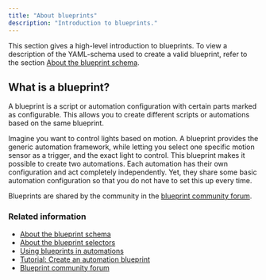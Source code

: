 ```yaml
---
title: "About blueprints"
description: "Introduction to blueprints."
---
```


This section gives a high-level introduction to blueprints. To view a description of the YAML-schema used to create a valid blueprint, refer to the section [About the blueprint schema](/docs/blueprint/schema/).

## What is a blueprint?

A blueprint is a script or automation configuration with certain parts marked as configurable. This allows you to create different scripts or automations based on the same blueprint.

Imagine you want to control lights based on motion. A blueprint provides the generic automation framework, while letting you select one specific motion sensor as a trigger, and the exact light to control. This blueprint makes it possible to create two automations. Each automation has their own configuration and act completely independently. Yet, they share some basic automation configuration so that you do not have to set this up every time.

Blueprints are shared by the community in the [blueprint community forum][blueprint-forums].

### Related information

- [About the blueprint schema](/docs/blueprint/schema/)
- [About the blueprint selectors](/docs/blueprint/selectors/)
- [Using blueprints in automations](/docs/automation/using_blueprints/)
- [Tutorial: Create an automation blueprint](/docs/blueprint/tutorial/)
- [Blueprint community forum][blueprint-forums]

[blueprint-forums]: /get-blueprints